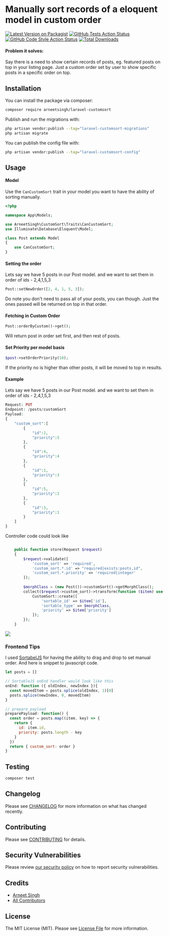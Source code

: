 # Manually sort records of a eloquent model in custom order

[![Latest Version on Packagist](https://img.shields.io/packagist/v/arneetsingh/laravel-customsort.svg?style=flat-square)](https://packagist.org/packages/arneetsingh/laravel-customsort)
[![GitHub Tests Action Status](https://img.shields.io/github/workflow/status/arneetsingh/laravel-customsort/run-tests?label=tests)](https://github.com/arneetsingh/laravel-customsort/actions?query=workflow%3Arun-tests+branch%3Amain)
[![GitHub Code Style Action Status](https://img.shields.io/github/workflow/status/arneetsingh/laravel-customsort/Check%20&%20fix%20styling?label=code%20style)](https://github.com/arneetsingh/laravel-customsort/actions?query=workflow%3A"Check+%26+fix+styling"+branch%3Amain)
[![Total Downloads](https://img.shields.io/packagist/dt/arneetsingh/laravel-customsort.svg?style=flat-square)](https://packagist.org/packages/arneetsingh/laravel-customsort)

#### Problem it solves:
Say there is a need to show certain records of posts, eg. featured posts on top in your listing page.
Just a custom order set by user to show specific posts in a specific order on top.
## Installation

You can install the package via composer:

```bash
composer require arneetsingh/laravel-customsort
```

Publish and run the migrations with:

```bash
php artisan vendor:publish --tag="laravel-customsort-migrations"
php artisan migrate
```

You can publish the config file with:

```bash
php artisan vendor:publish --tag="laravel-customsort-config"
```

## Usage

#### Model
Use the `CanCustomSort` trait in your model you want to have the ability of sorting manually.
```php
<?php

namespace App\Models;

use ArneetSingh\CustomSort\Traits\CanCustomSort;
use Illuminate\Database\Eloquent\Model;

class Post extends Model
{
    use CanCustomSort;
}

```

#### Setting the order
Lets say we have 5 posts in our Post model.
and we want to set them in order of ids - 2,4,1,5,3

```php
Post::setNewOrder([2, 4, 1, 5, 3]);
```

Do note you don't need to pass all of your posts, you can though. Just the ones passed will be returned on top in that order.

#### Fetching in Custom Order
```php
Post::orderByCustom()->get();
```
Will return post in order set first, and then rest of posts.

#### Set Priority per model basis
```php
$post->setOrderPriority(10);
```
If the priority no is higher than other posts, it will be moved to top in results.

#### Example
Lets say we have 5 posts in our Post model.
and we want to set them in order of ids - 2,4,1,5,3
```php
Request: PUT
Endpoint: /posts/customSort
Payload:
{
	"custom_sort":[
		{
			"id":2,
			"priority":5			
		},
		{
			"id":4,
			"priority":4			
		},
		{
			"id":1,
			"priority":3			
		},
		{
			"id":5,
			"priority":2			
		},
		{
			"id":3,
			"priority":1			
		}
	]
}
```
Controller code could look like
```php

    public function store(Request $request)
    {
        $request->validate([
            'custom_sort' => 'required',
            'custom_sort.*.id' => "required|exists:posts,id",
            'custom_sort.*.priority' => 'required|integer'
        ]);
        
        $morphClass = (new Post())->customSort()->getMorphClass();
        collect($request->custom_sort)->transform(function ($item) use($morphClass) {
            CustomSort::create([
                'sortable_id' => $item['id'],
                'sortable_type' => $morphClass,
                'priority' => $item['priority']
            ]);
        });
    }

```
<img src="https://i.imgur.com/9UMecVz.gif" />

### Frontend Tips
I used [SortabelJS](https://github.com/SortableJS/Sortable) for having the ability to drag and drop to set manual order.
And here is snippet to javascript code.
```javascript
let posts = []

// SortableJS onEnd handler would look like this
onEnd: function ({ oldIndex, newIndex }){
  const movedItem = posts.splice(oldIndex, 1)[0]
  posts.splice(newIndex, 0, movedItem)
}

// prepare payload
preparePayload: function() {
  const order = posts.map((item, key) => {
    return {
      id: item.id,
      priority: posts.length - key
    }
  })
  return { custom_sort: order }
}
```

## Testing

```bash
composer test
```

## Changelog

Please see [CHANGELOG](CHANGELOG.md) for more information on what has changed recently.

## Contributing

Please see [CONTRIBUTING](CONTRIBUTING.md) for details.

## Security Vulnerabilities

Please review [our security policy](../../security/policy) on how to report security vulnerabilities.

## Credits

- [Arneet Singh](https://github.com/arneetsingh)
- [All Contributors](../../contributors)

## License

The MIT License (MIT). Please see [License File](LICENSE.md) for more information.

